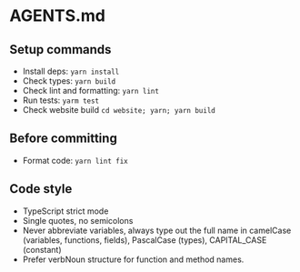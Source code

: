 # AGENTS.md
 
## Setup commands
- Install deps: `yarn install`
- Check types: `yarn build`
- Check lint and formatting: `yarn lint`
- Run tests: `yarm test`
- Check website build `cd website; yarn; yarn build`

## Before committing
- Format code: `yarn lint fix`
 
## Code style
- TypeScript strict mode
- Single quotes, no semicolons
- Never abbreviate variables, always type out the full name in camelCase (variables, functions, fields), PascalCase (types), CAPITAL_CASE (constant)
- Prefer verbNoun structure for function and method names.
